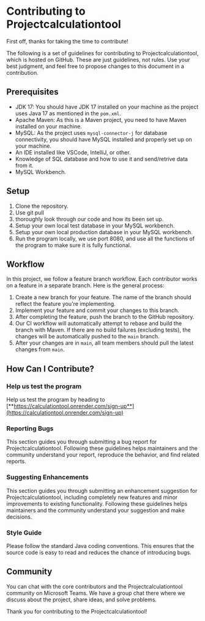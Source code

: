 # Contributing to Projectcalculationtool

First off, thanks for taking the time to contribute!

The following is a set of guidelines for contributing to Projectcalculationtool, which is hosted on GitHub. These are just guidelines, not rules. Use your best judgment, and feel free to propose changes to this document in a contribution.

## Prerequisites

- JDK 17: You should have JDK 17 installed on your machine as the project uses Java 17 as mentioned in the `pom.xml`.
- Apache Maven: As this is a Maven project, you need to have Maven installed on your machine.
- MySQL: As the project uses `mysql-connector-j` for database connectivity, you should have MySQL installed and properly set up on your machine.
- An IDE installed like VSCode, IntelliJ, or other.
- Knowledge of SQL database and how to use it and send/retrive data from it. 
- MySQL Workbench.

## Setup

1. Clone the repository.
2. Use git pull
3. thoroughly look through our code and how its been set up.
4. Setup your own local test database in your MySQL workbench.
5. Setup your own local production database in your MySQL workbench.
6. Run the program locally, we use port 8080, and use all the functions of the program to make sure it is fully functional.

## Workflow

In this project, we follow a feature branch workflow. Each contributor works on a feature in a separate branch. Here is the general process:

1. Create a new branch for your feature. The name of the branch should reflect the feature you're implementing.
2. Implement your feature and commit your changes to this branch.
3. After completing the feature, push the branch to the GitHub repository.
4. Our CI workflow will automatically attempt to rebase and build the branch with Maven. If there are no build failures (excluding tests), the changes will be automatically pushed to the `main` branch.
5. After your changes are in `main`, all team members should pull the latest changes from `main`.

## How Can I Contribute?

### Help us test the program

Help us test the program by heading to [**https://calculationtool.onrender.com/sign-up**](https://calculationtool.onrender.com/sign-up)


### Reporting Bugs

This section guides you through submitting a bug report for Projectcalculationtool. Following these guidelines helps maintainers and the community understand your report, reproduce the behavior, and find related reports.

### Suggesting Enhancements

This section guides you through submitting an enhancement suggestion for Projectcalculationtool, including completely new features and minor improvements to existing functionality. Following these guidelines helps maintainers and the community understand your suggestion and make decisions.

### Style Guide

Please follow the standard Java coding conventions. This ensures that the source code is easy to read and reduces the chance of introducing bugs.

## Community

You can chat with the core contributors and the Projectcalculationtool community on Microsoft Teams. We have a group chat there where we discuss about the project, share ideas, and solve problems.

Thank you for contributing to the Projectcalculationtool!
